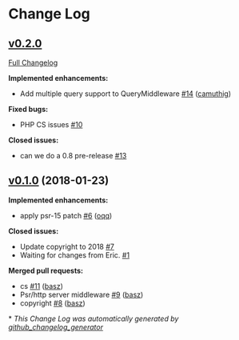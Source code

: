 # Change Log

## [v0.2.0](https://github.com/prooph/http-middleware/tree/v0.2.0)

[Full Changelog](https://github.com/prooph/http-middleware/compare/v0.1.0...v0.2.0)

**Implemented enhancements:**

- Add multiple query support to QueryMiddleware [\#14](https://github.com/prooph/http-middleware/pull/14) ([camuthig](https://github.com/camuthig))

**Fixed bugs:**

- PHP CS issues [\#10](https://github.com/prooph/http-middleware/issues/10)

**Closed issues:**

- can we do a 0.8 pre-release  [\#13](https://github.com/prooph/http-middleware/issues/13)

## [v0.1.0](https://github.com/prooph/http-middleware/tree/v0.1.0) (2018-01-23)
**Implemented enhancements:**

- apply psr-15 patch [\#6](https://github.com/prooph/http-middleware/pull/6) ([oqq](https://github.com/oqq))

**Closed issues:**

- Update copyright to 2018 [\#7](https://github.com/prooph/http-middleware/issues/7)
- Waiting for changes from Eric. [\#1](https://github.com/prooph/http-middleware/issues/1)

**Merged pull requests:**

- cs [\#11](https://github.com/prooph/http-middleware/pull/11) ([basz](https://github.com/basz))
- Psr/http server middleware [\#9](https://github.com/prooph/http-middleware/pull/9) ([basz](https://github.com/basz))
- copyright [\#8](https://github.com/prooph/http-middleware/pull/8) ([basz](https://github.com/basz))



\* *This Change Log was automatically generated by [github_changelog_generator](https://github.com/skywinder/Github-Changelog-Generator)*
